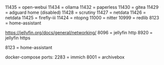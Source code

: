 11435 = open-webui
11434 = ollama
11432 = paperless
11430 = gitea
11429 = adguard home (disabled)
11428 = scrutiny
11427 = netdata
11426 = netdata
11425 = firefly-iii
11424 = ntopng
11000 = nitter
10999 = redlib
8123 = home-assistant

https://jellyfin.org/docs/general/networking/
8096 = jellyfin http
8920 = jellyfin https

8123 = home-assistant

docker-compose ports:
2283 = immich
8001 = archivebox
